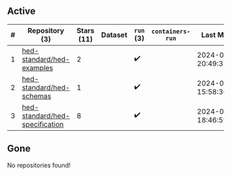 ## Active
| # | Repository (3) | Stars (11) | Dataset | `run` (3) | `containers-run` | Last Modified |
| --- | --- | --- | --- | --- | --- | --- |
| 1 | [hed-standard/hed-examples](https://github.com/hed-standard/hed-examples) | 2 |  | :heavy_check_mark: |  | 2024-06-24 20:49:37+00:00 |
| 2 | [hed-standard/hed-schemas](https://github.com/hed-standard/hed-schemas) | 1 |  | :heavy_check_mark: |  | 2024-06-25 15:58:30+00:00 |
| 3 | [hed-standard/hed-specification](https://github.com/hed-standard/hed-specification) | 8 |  | :heavy_check_mark: |  | 2024-06-24 18:46:59+00:00 |

## Gone
No repositories found!
